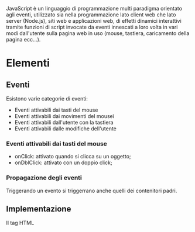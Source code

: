 JavaScript è un linguaggio di programmazione multi paradigma orientato agli eventi, utilizzato sia nella programmazione lato client web che lato server (Node.js), siti web e applicazioni web, di effetti dinamici 
interattivi tramite funzioni di script invocate da eventi innescati a loro volta in vari modi dall'utente sulla pagina web in uso (mouse, tastiera, caricamento della pagina ecc...).

# Elementi

## Eventi

Esistono varie categorie di eventi:

- Eventi attivabili dai tasti del mouse
- Eventi attivabili dai movimenti del mouseì
- Eventi attivabili dall'utente con la tastiera
- Eventi attivabili dalle modifiche dell'utente

### Eventi attivabili dai tasti del mouse

- onClick: attivato quando si clicca su un oggetto;
- onDblClick: attivato con un doppio click;

### Propagazione degli eventi

Triggerando un evento si triggerrano anche quelli dei contenitori padri.

## Implementazione

Il tag HTML <script> viene utilizzato per definire uno script lato client (JavaScript).
L'elemento contiene istruzioni script oppure punta a un file di script esterno tramite l'attributo 'src'.

```
<script>
document.getElementById("demo").innerHTML = "Hello JavaScript!";
</script>
```

Il tag HTML <noscript> definisce un contenuto alternativo da mostrare agli utenti che hanno disabilitato gli script nel browser o che non supportano gli script:

```
<noscript>Sorry, your browser does not support JavaScript!</noscript>
```

## Variabili

Esistono tre tipi di variabili:
- const per le constanti
- var e let

## Operatori logici

### OR

Vero se almeno una delle due conidioni è vera

```
||
```
### AND

Vero se le due condizioni sono vere

```
&&
```
### Negato

Nega il risultato di una cosa

```
!
```

## Operatori di confronto

- ==: confronta contenuto
- !=: diverso da
- ===: confronta contenuto e tipo
- !==: diverso da contenuto e tipo

## Condizioni di esistenza

!variabile è falsa.
!!variabile è falsa se il contenuto è vuoto.
!!0 è false e !!>=1 di vero.

## Variabili costanti
- NaN
- Infinity

# Funzioni

Una funzione è un blocco di istruzioni, dotato di una lista di argomenti (eventualmente vuota) e che può avere un nome (anche se non è necessario). Una funzione può restituire un valore tramite l'istruzione return.

Ogni funzione è un'istanza di Function, un tipo di oggetto base. Le funzioni possono essere create e assegnate come ogni altro oggetto:

```
   var myFunc1 = new Function("alert('Hello')");
   var myFunc2 = myFunc1;
   myFunc2();
```

## Lista di funzioni

- element.clone(false): clona un nodo senza copiare gli elementi.
- element.removeListener(event): rimuovi un evento
- element.preventDefault: usato per prevenire l'effetto di propagazione.
